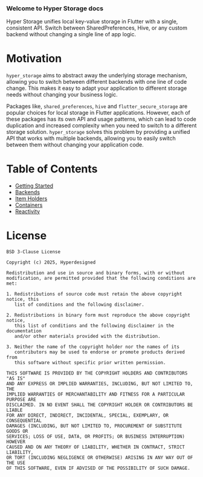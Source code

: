 ### Welcome to Hyper Storage docs

Hyper Storage unifies local key-value storage in Flutter with a single, consistent API.
Switch between SharedPreferences, Hive, or any custom backend without changing a single line of app logic.

# Motivation

`hyper_storage` aims to abstract away the underlying storage mechanism, allowing you to switch
between different backends with one line of code change. This makes it easy to adapt your application to different
storage needs without changing your business logic.

Packages like, `shared_preferences`, `hive` and `flutter_secure_storage` are popular choices for local storage in
Flutter applications. However, each of these packages has its own API and usage patterns, which can lead to code
duplication and increased complexity when you need to switch to a different storage solution. `hyper_storage` solves
this problem by providing a unified API that works with multiple backends, allowing you to easily switch between them
without changing your application code.

# Table of Contents

- [Getting Started](Getting%20Started-topic.html)
- [Backends](Backends-topic.html)
- [Item Holders](Item%20Holders-topic.html)
- [Containers](Containers-topic.html)
- [Reactivity](Reactivity-topic.html)

# License

```
BSD 3-Clause License

Copyright (c) 2025, Hyperdesigned

Redistribution and use in source and binary forms, with or without
modification, are permitted provided that the following conditions are met:

1. Redistributions of source code must retain the above copyright notice, this
   list of conditions and the following disclaimer.

2. Redistributions in binary form must reproduce the above copyright notice,
   this list of conditions and the following disclaimer in the documentation
   and/or other materials provided with the distribution.

3. Neither the name of the copyright holder nor the names of its
   contributors may be used to endorse or promote products derived from
   this software without specific prior written permission.

THIS SOFTWARE IS PROVIDED BY THE COPYRIGHT HOLDERS AND CONTRIBUTORS "AS IS"
AND ANY EXPRESS OR IMPLIED WARRANTIES, INCLUDING, BUT NOT LIMITED TO, THE
IMPLIED WARRANTIES OF MERCHANTABILITY AND FITNESS FOR A PARTICULAR PURPOSE ARE
DISCLAIMED. IN NO EVENT SHALL THE COPYRIGHT HOLDER OR CONTRIBUTORS BE LIABLE
FOR ANY DIRECT, INDIRECT, INCIDENTAL, SPECIAL, EXEMPLARY, OR CONSEQUENTIAL
DAMAGES (INCLUDING, BUT NOT LIMITED TO, PROCUREMENT OF SUBSTITUTE GOODS OR
SERVICES; LOSS OF USE, DATA, OR PROFITS; OR BUSINESS INTERRUPTION) HOWEVER
CAUSED AND ON ANY THEORY OF LIABILITY, WHETHER IN CONTRACT, STRICT LIABILITY,
OR TORT (INCLUDING NEGLIGENCE OR OTHERWISE) ARISING IN ANY WAY OUT OF THE USE
OF THIS SOFTWARE, EVEN IF ADVISED OF THE POSSIBILITY OF SUCH DAMAGE.

```
